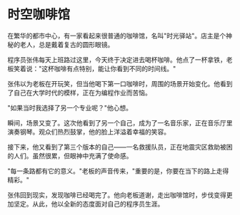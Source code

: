 # 时空咖啡馆

在繁华的都市中心，有一家看起来很普通的咖啡馆，名叫"时光驿站"。店主是个神秘的老人，总是戴着复古的圆形眼镜。

程序员张伟每天上班路过这里，今天终于决定进去喝杯咖啡。他点了一杯拿铁，老板笑着说："这杯咖啡有点特别，能让你看到不同的时间线。"

张伟以为老板在开玩笑，但当他喝下第一口咖啡时，周围的场景开始变化。他看到了自己在大学时代的模样，正在为编程作业而苦恼。

"如果当时我选择了另一个专业呢？"他心想。

瞬间，场景又变了。这次他看到了另一个自己，成为了一名音乐家，正在音乐厅里演奏钢琴。观众们热烈鼓掌，他的脸上洋溢着幸福的笑容。

接下来，他又看到了第三个版本的自己——一名救援队员，正在地震灾区救助被困的人们。虽然很累，但眼神中充满了使命感。

"每一条路都有它的意义。"老板的声音传来，"重要的是，你要在当下的路上走得精彩。"

张伟回到现实，发现咖啡已经喝完了。他向老板道谢，走出咖啡馆时，步伐变得更加坚定。从此，他以全新的态度面对自己的程序员生涯。